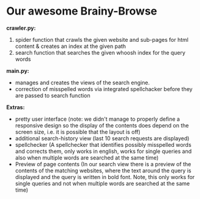# Our awesome Brainy-Browse

**crawler.py:** 
1. spider function that crawls the given website and sub-pages for html content & creates an index at the given path
2. search function that searches the given whoosh index for the query words

**main.py:**
- manages and creates the views of the search engine.
- correction of misspelled words via integrated spellchacker before they are passed to search function

**Extras:**
- pretty user interface (note: we didn't manage to properly define a responsive design so the display of the contents does depend on the screen size, i.e. it is possible that the layout is off)
- additional search-history view (last 10 search requests are displayed)
- spellchecker (A spellchecker that identifies possibly misspelled words and corrects them, only works in english, works for single queries and also when multiple words are searched at the same time)
- Preview of page contents (In our search view there is a preview of the contents of the matching websites, where the text around the query is displayed and the query is written in bold font. Note, this only works for single queries and not when multiple words are searched at the same time)
